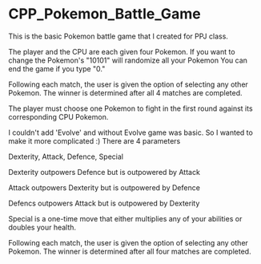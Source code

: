 # CPP_Pokemon_Battle_Game
This is the basic Pokemon battle game that I created for PPJ class.

The player and the CPU are each given four Pokemon.
 If you want to change the Pokemon's "10101" will randomize all your Pokemon 
 You can end the game if you type "0."
	
 Following each match, the user is given the option of selecting any other Pokemon.
 The winner is determined after all 4 matches are completed.

 The player must choose one Pokemon to fight in the first round against its 
 corresponding CPU Pokemon.

 I couldn't add 'Evolve' and without Evolve game was basic. So I wanted to make it
 more complicated :) There are 4 parameters

Dexterity, Attack, Defence, Special

 Dexterity outpowers Defence but is outpowered by Attack

 Attack outpowers Dexterity but is outpowered by Defence

 Defencs outpowers Attack but is outpowered by Dexterity

 Special is a one-time move that either multiplies any of your abilities or doubles 
 your health.

Following each match, the user is given the option of selecting any other Pokemon.
The winner is determined after all four matches are completed.

